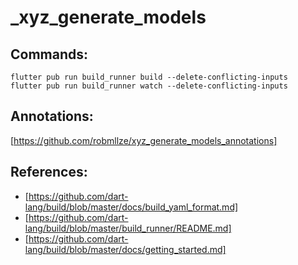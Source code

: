 # _xyz_generate_models

## Commands:

    flutter pub run build_runner build --delete-conflicting-inputs
    flutter pub run build_runner watch --delete-conflicting-inputs

## Annotations:

[https://github.com/robmllze/xyz_generate_models_annotations]

## References:

- [https://github.com/dart-lang/build/blob/master/docs/build_yaml_format.md]
- [https://github.com/dart-lang/build/blob/master/build_runner/README.md]
- [https://github.com/dart-lang/build/blob/master/docs/getting_started.md]